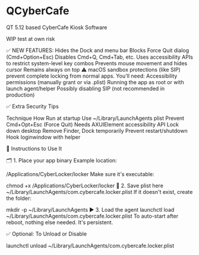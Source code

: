 # QCyberCafe
QT 5.12 based CyberCafe Kiosk Software

WIP test at own risk

✅ NEW FEATURES:
Hides the Dock and menu bar
Blocks Force Quit dialog (Cmd+Option+Esc)
Disables Cmd+Q, Cmd+Tab, etc.
Uses accessibility APIs to restrict system-level key combos
Prevents mouse movement and hides cursor
Remains always on top
⚠️ macOS sandbox protections (like SIP) prevent complete locking from normal apps. You'll need:
Accessibility permissions (manually grant or via .plist)
Running the app as root or with launch agent/helper
Possibly disabling SIP (not recommended in production)




✅ Extra Security Tips

Technique	How
Run at startup	Use ~/Library/LaunchAgents plist
Prevent Cmd+Opt+Esc (Force Quit)	Needs AXUIElement accessibility API
Lock down desktop	Remove Finder, Dock temporarily
Prevent restart/shutdown	Hook loginwindow with helper



🧭 Instructions to Use It

🗂️ 1. Place your app binary
Example location:

/Applications/CyberLocker/locker
Make sure it's executable:

chmod +x /Applications/CyberLocker/locker
📂 2. Save plist here
~/Library/LaunchAgents/com.cybercafe.locker.plist
If it doesn't exist, create the folder:

mkdir -p ~/Library/LaunchAgents
▶️ 3. Load the agent
launchctl load ~/Library/LaunchAgents/com.cybercafe.locker.plist
To auto-start after reboot, nothing else needed. It's persistent.

✅ Optional: To Unload or Disable

launchctl unload ~/Library/LaunchAgents/com.cybercafe.locker.plist